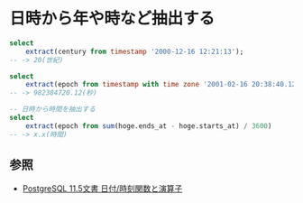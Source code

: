 # 日時から年や時など抽出する

```sql
select
    extract(century from timestamp '2000-12-16 12:21:13');
-- -> 20(世紀)
```

```sql
select
    extract(epoch from timestamp with time zone '2001-02-16 20:38:40.12-08');
-- -> 982384720.12(秒)
```

```sql
-- 日時から時間を抽出する
select
    extract(epoch from sum(hoge.ends_at - hoge.starts_at) / 3600)
-- -> x.x(時間)
```

## 参照
- [PostgreSQL 11.5文書 日付/時刻関数と演算子](https://www.postgresql.jp/document/11/html/functions-datetime.html)
